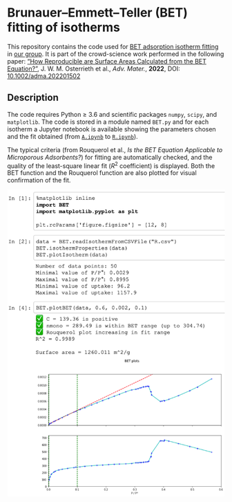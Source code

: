 # Brunauer–Emmett–Teller (BET) fitting of isotherms

This repository contains the code used for [BET adsorption isotherm fitting](https://en.wikipedia.org/wiki/BET_theory) in [our group](https://www.coudert.name). It is part of the crowd-science work performed in the following paper: [“How Reproducible are Surface Areas Calculated from the BET Equation?”](https://doi.org/10.1002/adma.202201502), J. W. M. Osterrieth et al., _Adv. Mater._, **2022**, DOI: [10.1002/adma.202201502](https://doi.org/10.1002/adma.202201502)



## Description

The code requires Python ≥ 3.6 and scientific packages `numpy`, `scipy`, and `matplotlib`. The code is stored in a module named `BET.py` and for each isotherm a Jupyter notebook is available showing the parameters chosen and the fit obtained (from [`A.ipynb`](A.ipynb) to [`R.ipynb`](R.ipynb)).

The typical criteria (from Rouquerol et al., _Is the BET Equation Applicable to Microporous Adsorbents?_) for fitting are automatically checked, and the quality of the least-square linear fit (_R_<sup>2</sup> coefficient) is displayed. Both the BET function and the Rouquerol function are also plotted for visual confirmation of the fit.

![](example.png)
